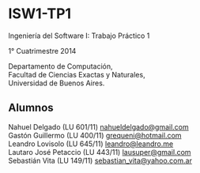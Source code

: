 ISW1-TP1
========

Ingeniería del Software I: Trabajo Práctico 1

1° Cuatrimestre 2014

Departamento de Computación,  
Facultad de Ciencias Exactas y Naturales,  
Universidad de Buenos Aires.

Alumnos
-------

Nahuel Delgado (LU 601/11) [nahueldelgado@gmail.com](mailto:nahueldelgado@gmail.com)  
Gastón Guillermo (LU 400/11) [grequeni@hotmail.com](mailto:grequeni@hotmail.com)  
Leandro Lovisolo (LU 645/11) [leandro@leandro.me](mailto:leandro@leandro.me)  
Lautaro José Petaccio  (LU 443/11) [lausuper@gmail.com](mailto:lausuper@gmail.com)  
Sebastián Vita (LU 149/11) [sebastian_vita@yahoo.com.ar](mailto:sebastian_vita@yahoo.com.ar)
